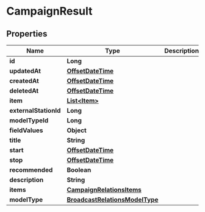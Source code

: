 
# CampaignResult

## Properties
Name | Type | Description | Notes
------------ | ------------- | ------------- | -------------
**id** | **Long** |  | 
**updatedAt** | [**OffsetDateTime**](OffsetDateTime.md) |  | 
**createdAt** | [**OffsetDateTime**](OffsetDateTime.md) |  | 
**deletedAt** | [**OffsetDateTime**](OffsetDateTime.md) |  | 
**item** | [**List&lt;Item&gt;**](Item.md) |  |  [optional]
**externalStationId** | **Long** |  |  [optional]
**modelTypeId** | **Long** |  | 
**fieldValues** | **Object** |  |  [optional]
**title** | **String** |  |  [optional]
**start** | [**OffsetDateTime**](OffsetDateTime.md) |  | 
**stop** | [**OffsetDateTime**](OffsetDateTime.md) |  | 
**recommended** | **Boolean** |  |  [optional]
**description** | **String** |  |  [optional]
**items** | [**CampaignRelationsItems**](CampaignRelationsItems.md) |  |  [optional]
**modelType** | [**BroadcastRelationsModelType**](BroadcastRelationsModelType.md) |  |  [optional]



